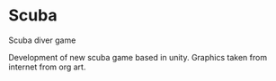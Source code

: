# Scuba
Scuba diver game

Development of new scuba game based in unity.  Graphics taken from internet from org art. 
